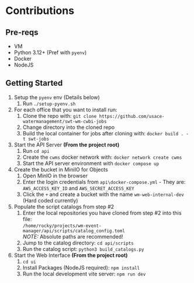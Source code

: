 # Contributions

## Pre-reqs
* VM 
* Python 3.12+ (Pref with `pyenv`)
* Docker 
* NodeJS 

## Getting Started

1. Setup the `pyenv` env (Details below)
    1. Run `./setup-pyenv.sh`
2. For each office that you want to install run:
    1. Clone the repo with: `git clone https://github.com/usace-watermanagement/swt-wm-cwbi-jobs`
    2. Change directory into the cloned repo
    3. Build the local container for jobs after cloning with: `docker build . -t swt-jobs`
3. Start the API Server **(From the project root)**
    1. Run `cd api`
    2. Create the `cwms` docker network with: `docker network create cwms`
    2. Start the API server environment with `docker compose up`   
4. Create the bucket in MiniIO for Objects
    1. Open MinIO in the browser
    2. Enter the login credentials from `api\docker-compose.yml` - They are: `AWS_ACCESS_KEY_ID` and `AWS_SECRET_ACCESS_KEY`
    3. Click the `+` and create a bucket with the name `wm-web-internal-dev` (Hard coded currently)
5. Populate the script catalogs from step #2
    1. Enter the local repositories you have cloned from step #2 into this file:   
    `/home/rocky/projects/wm-event-manager/api/scripts/catalog_config.toml`  
    *NOTE:* Absolute paths are recommended!
    2. Jump to the catalog directory: `cd api/scripts`
    3. Run the catalog script: `python3 build_catalogs.py`
6. Start the Web Interface **(From the project root)**
    1. `cd ui`
    2. Install Packages (NodeJS required): `npm install`
    3. Run the local development vite server: `npm run dev`

